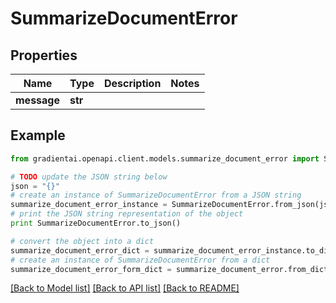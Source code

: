 # SummarizeDocumentError


## Properties
Name | Type | Description | Notes
------------ | ------------- | ------------- | -------------
**message** | **str** |  | 

## Example

```python
from gradientai.openapi.client.models.summarize_document_error import SummarizeDocumentError

# TODO update the JSON string below
json = "{}"
# create an instance of SummarizeDocumentError from a JSON string
summarize_document_error_instance = SummarizeDocumentError.from_json(json)
# print the JSON string representation of the object
print SummarizeDocumentError.to_json()

# convert the object into a dict
summarize_document_error_dict = summarize_document_error_instance.to_dict()
# create an instance of SummarizeDocumentError from a dict
summarize_document_error_form_dict = summarize_document_error.from_dict(summarize_document_error_dict)
```
[[Back to Model list]](../README.md#documentation-for-models) [[Back to API list]](../README.md#documentation-for-api-endpoints) [[Back to README]](../README.md)


